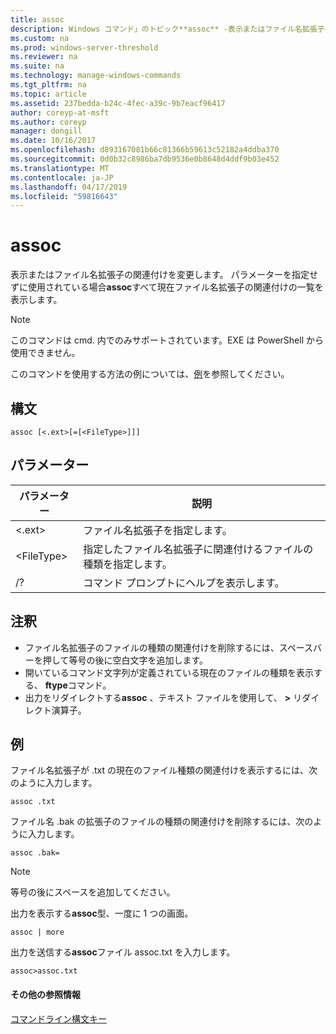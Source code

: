 ```yaml
---
title: assoc
description: Windows コマンド」のトピック**assoc** -表示またはファイル名拡張子の関連付けを変更します。
ms.custom: na
ms.prod: windows-server-threshold
ms.reviewer: na
ms.suite: na
ms.technology: manage-windows-commands
ms.tgt_pltfrm: na
ms.topic: article
ms.assetid: 237bedda-b24c-4fec-a39c-9b7eacf96417
author: coreyp-at-msft
ms.author: coreyp
manager: dongill
ms.date: 10/16/2017
ms.openlocfilehash: d893167081b66c81366b59613c52182a4ddba370
ms.sourcegitcommit: 0d0b32c8986ba7db9536e0b8648d4ddf9b03e452
ms.translationtype: MT
ms.contentlocale: ja-JP
ms.lasthandoff: 04/17/2019
ms.locfileid: "59816643"
---
```

# <a name="assoc"></a>assoc



表示またはファイル名拡張子の関連付けを変更します。 パラメーターを指定せずに使用されている場合**assoc**すべて現在ファイル名拡張子の関連付けの一覧を表示します。

> [!NOTE]
> このコマンドは cmd. 内でのみサポートされています。EXE は PowerShell から使用できません。
>

このコマンドを使用する方法の例については、[例](#BKMK_examples)を参照してください。

## <a name="syntax"></a>構文

```
assoc [<.ext>[=[<FileType>]]]
```

## <a name="parameters"></a>パラメーター

|パラメーター|説明|
|---------|-----------|
|<.ext>|ファイル名拡張子を指定します。|
|\<FileType>|指定したファイル名拡張子に関連付けるファイルの種類を指定します。|
|/?|コマンド プロンプトにヘルプを表示します。|

## <a name="remarks"></a>注釈

-   ファイル名拡張子のファイルの種類の関連付けを削除するには、スペースバーを押して等号の後に空白文字を追加します。
-   開いているコマンド文字列が定義されている現在のファイルの種類を表示する、 **ftype**コマンド。
-   出力をリダイレクトする**assoc** 、テキスト ファイルを使用して、 **>** リダイレクト演算子。

## <a name="BKMK_examples"></a>例

ファイル名拡張子が .txt の現在のファイル種類の関連付けを表示するには、次のように入力します。
```
assoc .txt
```
ファイル名 .bak の拡張子のファイルの種類の関連付けを削除するには、次のように入力します。
```
assoc .bak= 
```

> [!NOTE]
> 等号の後にスペースを追加してください。

出力を表示する**assoc**型、一度に 1 つの画面。
```
assoc | more
```
出力を送信する**assoc**ファイル assoc.txt を入力します。
```
assoc>assoc.txt
```

#### <a name="additional-references"></a>その他の参照情報

[コマンドライン構文キー](command-line-syntax-key.md)
